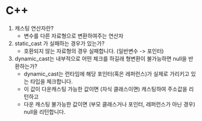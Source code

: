 # C++
1. 캐스팅 연산자란?
    * 변수를 다른 자료형으로 변환하여주는 연산자
2. static_cast 가 실패하는 경우가 있는가?
    * 호환되지 않는 자료형의 경우 실패합니다. (일반변수 -> 포인터)
3. dynamic_cast는 내부적으로 어떤 체크를 하길래 형변환이 불가능하면 null을 반환하는가?
    * dynamic_cast는 런타임에 해당 포인터(혹은 레퍼런스)가 실제로 가리키고 있는 타입을 체크합니다.
    * 이 값이 다운캐스팅 가능한 값이면 (자식 클래스이면) 캐스팅하여 주소값을 리턴하고
    * 다운 캐스팅 불가능한 값이면 (부모 클래스거나 포인터, 레퍼런스가 아닌 경우) null을 리턴합니다.